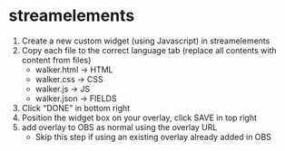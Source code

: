 # streamelements

1. Create a new custom widget (using Javascript) in streamelements
2. Copy each file to the correct language tab (replace all contents with content from files)
	- walker.html -> HTML
	- walker.css -> CSS
	- walker.js -> JS
	- walker.json -> FIELDS
3. Click "DONE" in bottom right
4. Position the widget box on your overlay, click SAVE in top right
5. add overlay to OBS as normal using the overlay URL
	- Skip this step if using an existing overlay already added in OBS

